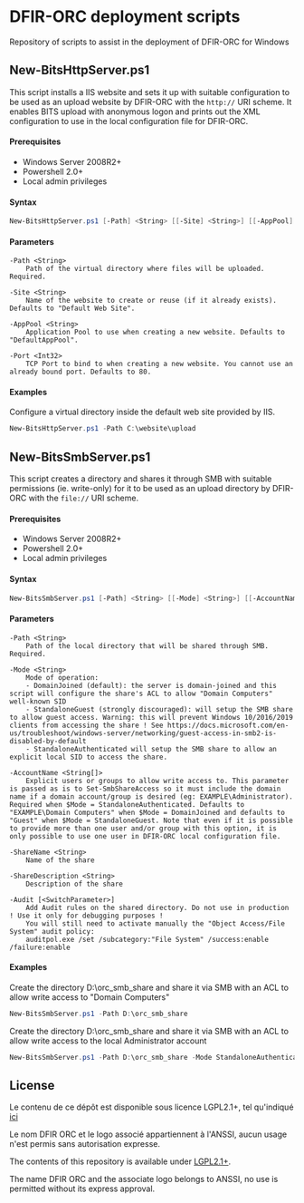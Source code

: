 # DFIR-ORC deployment scripts

Repository of scripts to assist in the deployment of DFIR-ORC for Windows

## New-BitsHttpServer.ps1

This script installs a IIS website and sets it up with suitable configuration to be used as an upload website by DFIR-ORC with the `http://` URI scheme. It enables BITS upload with anonymous logon and prints out the XML configuration to use in the local configuration file for DFIR-ORC.

#### Prerequisites

* Windows Server 2008R2+
* Powershell 2.0+
* Local admin privileges

#### Syntax

```powershell
New-BitsHttpServer.ps1 [-Path] <String> [[-Site] <String>] [[-AppPool] <String>] [[-Port] <Int32>] [<CommonParameters>]
```

#### Parameters
```
-Path <String>
    Path of the virtual directory where files will be uploaded. Required.

-Site <String>
    Name of the website to create or reuse (if it already exists). Defaults to "Default Web Site".

-AppPool <String>
    Application Pool to use when creating a new website. Defaults to "DefaultAppPool".

-Port <Int32>
    TCP Port to bind to when creating a new website. You cannot use an already bound port. Defaults to 80.
```

#### Examples

Configure a virtual directory inside the default web site provided by IIS.
```powershell
New-BitsHttpServer.ps1 -Path C:\website\upload
```

## New-BitsSmbServer.ps1

This script creates a directory and shares it through SMB with suitable permissions (ie. write-only) for it to be used as an upload directory by DFIR-ORC with the `file://` URI scheme.

#### Prerequisites

* Windows Server 2008R2+
* Powershell 2.0+
* Local admin privileges

#### Syntax

```powershell
New-BitsSmbServer.ps1 [-Path] <String> [[-Mode] <String>] [[-AccountName] <String[]>] [[-ShareName] <String>] [[-ShareDescription] <String>] [-Audit] [<CommonParameters>]
```

#### Parameters

```
-Path <String>
    Path of the local directory that will be shared through SMB. Required.

-Mode <String>
    Mode of operation:
    - DomainJoined (default): the server is domain-joined and this script will configure the share's ACL to allow "Domain Computers" well-known SID
    - StandaloneGuest (strongly discouraged): will setup the SMB share to allow guest access. Warning: this will prevent Windows 10/2016/2019 clients from accessing the share ! See https://docs.microsoft.com/en-us/troubleshoot/windows-server/networking/guest-access-in-smb2-is-disabled-by-default
    - StandaloneAuthenticated will setup the SMB share to allow an explicit local SID to access the share.

-AccountName <String[]>
    Explicit users or groups to allow write access to. This parameter is passed as is to Set-SmbShareAccess so it must include the domain name if a domain account/group is desired (eg: EXAMPLE\Administrator). Required when $Mode = StandaloneAuthenticated. Defaults to "EXAMPLE\Domain Computers" when $Mode = DomainJoined and defaults to "Guest" when $Mode = StandaloneGuest. Note that even if it is possible to provide more than one user and/or group with this option, it is only possible to use one user in DFIR-ORC local configuration file.

-ShareName <String>
    Name of the share

-ShareDescription <String>
    Description of the share

-Audit [<SwitchParameter>]
    Add Audit rules on the shared directory. Do not use in production ! Use it only for debugging purposes !
    You will still need to activate manually the "Object Access/File System" audit policy:
    auditpol.exe /set /subcategory:"File System" /success:enable /failure:enable
```

#### Examples

Create the directory D:\orc_smb_share and share it via SMB with an ACL to allow write access to "Domain Computers"
```powershell
New-BitsSmbServer.ps1 -Path D:\orc_smb_share
```

Create the directory D:\orc_smb_share and share it via SMB with an ACL to allow write access to the local Administrator account
```powershell
New-BitsSmbServer.ps1 -Path D:\orc_smb_share -Mode StandaloneAuthenticated -AccountName Administrator
```

## License
Le contenu de ce dépôt est disponible sous licence LGPL2.1+, tel qu'indiqué [ici](LICENSE.txt)

Le nom DFIR ORC et le logo associé appartiennent à l'ANSSI, aucun usage n'est permis sans autorisation expresse.

The contents of this repository is available under [LGPL2.1+](LICENSE.txt).

The name DFIR ORC and the associate logo belongs to ANSSI, no use is permitted without its express approval.
